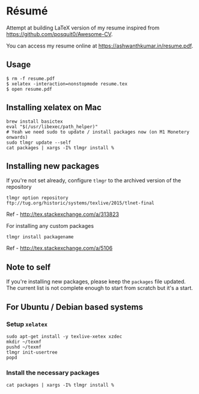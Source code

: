 # Résumé
Attempt at building LaTeX version of my resume inspired from https://github.com/posquit0/Awesome-CV.

You can access my resume online at https://ashwanthkumar.in/resume.pdf.

## Usage
```
$ rm -f resume.pdf
$ xelatex -interaction=nonstopmode resume.tex
$ open resume.pdf
```

## Installing xelatex on Mac

```
brew install basictex
eval "$(/usr/libexec/path_helper)"
# Yeah we need sudo to update / install packages now (on M1 Monetery onwards)
sudo tlmgr update --self
cat packages | xargs -I% tlmgr install %
```

## Installing new packages
If you're not set already, configure `tlmgr` to the archived version of the repository
```
tlmgr option repository ftp://tug.org/historic/systems/texlive/2015/tlnet-final
```
Ref - http://tex.stackexchange.com/a/313823

For installing any custom packages
```
tlmgr install packagename
```
Ref - http://tex.stackexchange.com/a/5106

## Note to self
If you're installing new packages, please keep the `packages` file updated. The current list is not complete enough to start from scratch but it's a start.

## For Ubuntu / Debian based systems

### Setup `xelatex`

```
sudo apt-get install -y texlive-xetex xzdec
mkdir ~/texmf
pushd ~/texmf
tlmgr init-usertree
popd
```

### Install the necessary packages

```
cat packages | xargs -I% tlmgr install %
```
